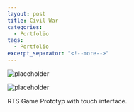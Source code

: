 ```yaml
---
layout: post
title: Civil War
categories:
  - Portfolio
tags:
  - Portfolio
excerpt_separator: "<!--more-->"
---
```


![placeholder]({{site.baseurl}}/assets/images/civilwar_map.jpg "civilwar_map")

![placeholder]({{site.baseurl}}/assets/images/civilwar_units.jpg "civilwar_units")

RTS Game Prototyp with touch interface.